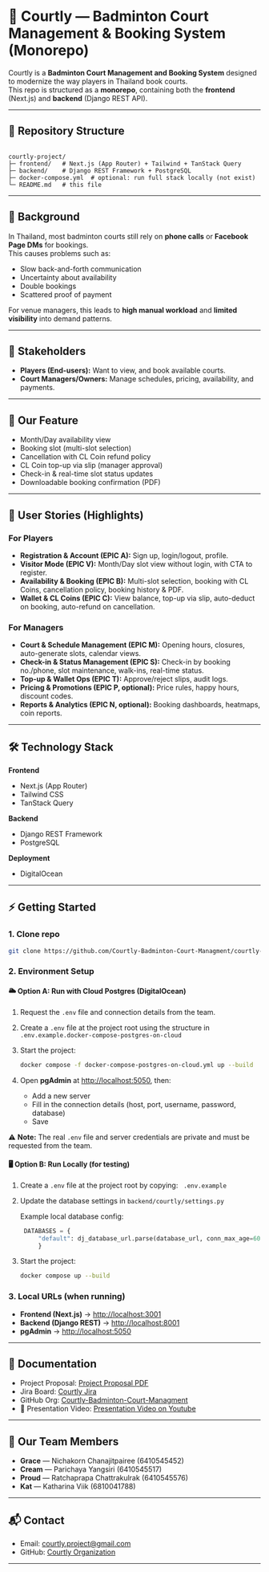 # 🏸 Courtly — Badminton Court Management & Booking System (Monorepo)

Courtly is a **Badminton Court Management and Booking System** designed to modernize the way players in Thailand book courts.  
This repo is structured as a **monorepo**, containing both the **frontend** (Next.js) and **backend** (Django REST API).  

---

## 📂 Repository Structure

```

courtly-project/
├─ frontend/   # Next.js (App Router) + Tailwind + TanStack Query
├─ backend/    # Django REST Framework + PostgreSQL
├─ docker-compose.yml  # optional: run full stack locally (not exist)
└─ README.md   # this file

```

---

## 🎯 Background

In Thailand, most badminton courts still rely on **phone calls** or **Facebook Page DMs** for bookings.  
This causes problems such as:
- Slow back-and-forth communication
- Uncertainty about availability
- Double bookings
- Scattered proof of payment

For venue managers, this leads to **high manual workload** and **limited visibility** into demand patterns.

---

## 👥 Stakeholders

- **Players (End-users):** Want to view, and book available courts.  
- **Court Managers/Owners:** Manage schedules, pricing, availability, and payments.

---

## 🚀 Our Feature

- Month/Day availability view
- Booking slot (multi-slot selection)
- Cancellation with CL Coin refund policy
- CL Coin top-up via slip (manager approval)
- Check-in & real-time slot status updates
- Downloadable booking confirmation (PDF)


---

## 📝 User Stories (Highlights)

### For Players
- **Registration & Account (EPIC A):** Sign up, login/logout, profile.
- **Visitor Mode (EPIC V):** Month/Day slot view without login, with CTA to register.
- **Availability & Booking (EPIC B):** Multi-slot selection, booking with CL Coins, cancellation policy, booking history & PDF.
- **Wallet & CL Coins (EPIC C):** View balance, top-up via slip, auto-deduct on booking, auto-refund on cancellation.

### For Managers
- **Court & Schedule Management (EPIC M):** Opening hours, closures, auto-generate slots, calendar views.
- **Check-in & Status Management (EPIC S):** Check-in by booking no./phone, slot maintenance, walk-ins, real-time status.
- **Top-up & Wallet Ops (EPIC T):** Approve/reject slips, audit logs.
- **Pricing & Promotions (EPIC P, optional):** Price rules, happy hours, discount codes.
- **Reports & Analytics (EPIC N, optional):** Booking dashboards, heatmaps, coin reports.

---

## 🛠️ Technology Stack

**Frontend**
- Next.js (App Router)
- Tailwind CSS
- TanStack Query

**Backend**
- Django REST Framework
- PostgreSQL

**Deployment**
- DigitalOcean

---

## ⚡ Getting Started

### 1. Clone repo
```bash
git clone https://github.com/Courtly-Badminton-Court-Managment/courtly-project
````


### 2. Environment Setup

#### 🌥️ Option A: Run with Cloud Postgres (DigitalOcean) 

1. Request the `.env` file and connection details from the team.
2. Create a `.env` file at the project root using the structure in `.env.example.docker-compose-postgres-on-cloud`
3. Start the project:

   ```bash
   docker compose -f docker-compose-postgres-on-cloud.yml up --build
   ```
4. Open **pgAdmin** at [http://localhost:5050](http://localhost:5050), then:

   * Add a new server
   * Fill in the connection details (host, port, username, password, database)
   * Save

⚠️ **Note:** The real `.env` file and server credentials are private and must be requested from the team.



#### 🖥️ Option B: Run Locally (for testing)

1. Create a `.env` file at the project root by copying: ` .env.example`

2. Update the database settings in `backend/courtly/settings.py`

   Example local database config:

   ```python
    DATABASES = {
        "default": dj_database_url.parse(database_url, conn_max_age=60),
        }
   ```
3. Start the project:

   ```bash
   docker compose up --build
   ```



### 3. Local URLs (when running)

* **Frontend (Next.js)** → [http://localhost:3001](http://localhost:3001)
* **Backend (Django REST)** → [http://localhost:8001](http://localhost:8001)
* **pgAdmin** → [http://localhost:5050](http://localhost:5050)

---
## 📖 Documentation

* Project Proposal: [Project Proposal PDF](https://drive.google.com/file/d/12xOk2idmqJrXaWnmxFgaFw4w6hojjo8z/view?usp=sharing)
* Jira Board: [Courtly Jira](https://courtly-project.atlassian.net/jira/software/projects/COURTLY/boards/1)
* GitHub Org: [Courtly-Badminton-Court-Managment](https://github.com/Courtly-Badminton-Court-Management)
* 🎥 Presentation Video: [Presentation Video on Youtube](https://www.youtube.com/playlist?list=PLy2euUO-1ED_5BwWGAM6IQy1v_EnQUnwQ)

---

## 👥 Our Team Members

* **Grace** — Nichakorn Chanajitpairee (6410545452)
* **Cream** — Parichaya Yangsiri (6410545517)
* **Proud** — Ratchaprapa Chattrakulrak (6410545576)
* **Kat** — Katharina Viik (6810041788)

---

## 📬 Contact

* Email: [courtly.project@gmail.com](mailto:courtly.project@gmail.com)
* GitHub: [Courtly Organization](https://github.com/Courtly-Badminton-Court-Management)

---

